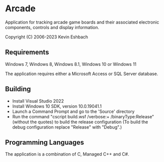 # Arcade

Application for tracking arcade game boards and their associated electronic components, controls and display information.

Copyright (C) 2006-2023 Kevin Eshbach  

## Requirements

Windows 7, Windows 8, Windows 8.1, Windows 10 or Windows 11

The application requires either a Microsoft Access or SQL Server database.

## Building

- Install Visual Studio 2022
- Install Windows 10 SDK, version 10.0.19041.1
- Launch a Command Prompt and go to the 'Source' directory
- Run the command "cscript build.wsf /verbose:+ /binaryType:Release" (without the quotes) to build the release configuration (To build the debug configuration replace "Release" with "Debug".)

## Programming Languages

The application is a combination of C, Managed C++ and C#.
